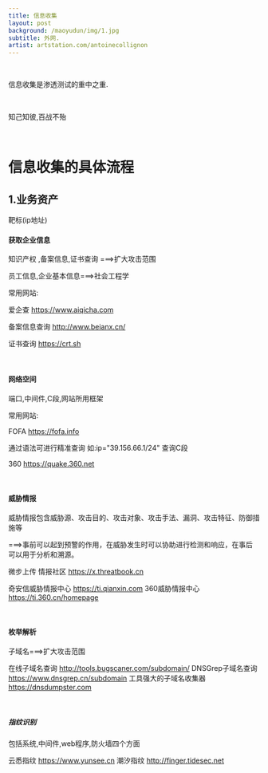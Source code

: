 ```yaml
---
title: 信息收集
layout: post
background: /maoyudun/img/1.jpg
subtitle: 外网.
artist: artstation.com/antoinecollignon
---
```




<br>

信息收集是渗透测试的重中之重.

<br>

知己知彼,百战不殆

<br>

# 信息收集的具体流程

## 1.业务资产

靶标(ip地址)

#### 获取企业信息

知识产权 ,备案信息,证书查询 ===>扩大攻击范围 

员工信息,企业基本信息===>社会工程学

常用网站:

爱企查	https://www.aiqicha.com 

备案信息查询	http://www.beianx.cn/

证书查询	https://crt.sh

<br>

#### 网络空间

端口,中间件,C段,网站所用框架

常用网站:

FOFA 	https://fofa.info

通过语法可进行精准查询 如:ip="39.156.66.1/24" 查询C段

360		https://quake.360.net

<br>

#### 威胁情报

威胁情报包含威胁源、攻击目的、攻击对象、攻击手法、漏洞、攻击特征、防御措施等

===>事前可以起到预警的作用，在威胁发生时可以协助进行检测和响应，在事后可以用于分析和溯源。

微步上传 情报社区		 https://x.threatbook.cn

奇安信威胁情报中心		https://ti.qianxin.com
360威胁情报中心		  https://ti.360.cn/homepage

<br>

#### 枚举解析

子域名===>扩大攻击范围

在线子域名查询			http://tools.bugscaner.com/subdomain/
DNSGrep子域名查询	 https://www.dnsgrep.cn/subdomain
工具强大的子域名收集器	 https://dnsdumpster.com

<br>

##### 指纹识别

包括系统,中间件,web程序,防火墙四个方面

云悉指纹		https://www.yunsee.cn
潮汐指纹		http://finger.tidesec.net